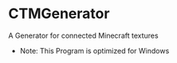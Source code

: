 # CTMGenerator

A Generator for connected Minecraft textures

- Note: This Program is optimized for Windows
